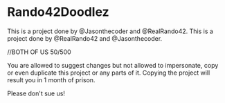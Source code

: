 # Rando42Doodlez
This is a project done by @Jasonthecoder and @RealRando42.
This is a project done by @RealRando42 and @Jasonthecoder.  

//BOTH OF US 50/500

You are allowed to suggest changes but not allowed to impersonate, copy or even duplicate this project or any parts of it. Copying the project will result you in 1 month of prison.

Please don't sue us!
